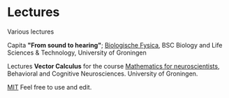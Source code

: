 # Lectures
Various lectures

Capita **"From sound to hearing"**; <a href="http://www.rug.nl/ocasys/frw/vak/show?code=WLP10B25" target="_blank">Biologische Fysica</a>, BSC Biology and Life Sciences & Technology, University of Groningen

Lectures **Vector Calculus** for the course <a href="http://www.rug.nl/research/behavioural-cognitive-neurosciences/education/phd/other-courses/mathematics_for_neuroscientists?lang=en" target="_blank">
Mathematics for neuroscientists</a>, Behavioral and Cognitive Neurosciences. University of Groningen.

[MIT](https://github.com/Crisly/Lectures/LICENSE) Feel free to use and edit.